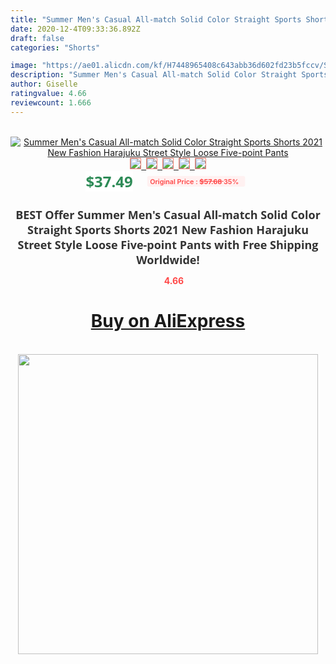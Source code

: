 ```yaml
---
title: "Summer Men's Casual All-match Solid Color Straight Sports Shorts 2021 New Fashion Harajuku Street Style Loose Five-point Pants"
date: 2020-12-4T09:33:36.892Z
draft: false
categories: "Shorts"

image: "https://ae01.alicdn.com/kf/H7448965408c643abb36d602fd23b5fccv/Summer-Men-s-Casual-All-match-Solid-Color-Straight-Sports-Shorts-2021-New-Fashion-Harajuku-Street.jpg"
description: "Summer Men's Casual All-match Solid Color Straight Sports Shorts 2021 New Fashion Harajuku Street Style Loose Five-point Pants"
author: Giselle
ratingvalue: 4.66
reviewcount: 1.666
---
```

<br>
<div style="text-align: center;">
<a href="https://s.click.aliexpress.com/e/_9wPhnB" target="_blank" rel="nofollow noopener noreferrer"><img alt="Summer Men's Casual All-match Solid Color Straight Sports Shorts 2021 New Fashion Harajuku Street Style Loose Five-point Pants" class="magnifier-image" src="https://ae01.alicdn.com/kf/H7448965408c643abb36d602fd23b5fccv/Summer-Men-s-Casual-All-match-Solid-Color-Straight-Sports-Shorts-2021-New-Fashion-Harajuku-Street.jpg_640x640.jpg">
<br>
<img style="border:1px solid salmon" src="https://ae01.alicdn.com/kf/H7448965408c643abb36d602fd23b5fccv/Summer-Men-s-Casual-All-match-Solid-Color-Straight-Sports-Shorts-2021-New-Fashion-Harajuku-Street.jpg_120x120.jpg">&nbsp;&nbsp;<img style="border:1px solid salmon" src="https://ae01.alicdn.com/kf/Hc1fb4c04fd0e4956b14c08eb40f96c450/Summer-Men-s-Casual-All-match-Solid-Color-Straight-Sports-Shorts-2021-New-Fashion-Harajuku-Street.jpg_120x120.jpg">&nbsp;&nbsp;<img style="border:1px solid salmon" src="https://ae01.alicdn.com/kf/H62907412c27f4c6f89e7b8cf2af82714O/Summer-Men-s-Casual-All-match-Solid-Color-Straight-Sports-Shorts-2021-New-Fashion-Harajuku-Street.jpg_120x120.jpg">&nbsp;&nbsp;<img style="border:1px solid salmon" src="https://ae01.alicdn.com/kf/He06ed1d019794728b1b42718add884dcz/Summer-Men-s-Casual-All-match-Solid-Color-Straight-Sports-Shorts-2021-New-Fashion-Harajuku-Street.jpg_120x120.jpg">&nbsp;&nbsp;<img style="border:1px solid salmon" src="https://ae01.alicdn.com/kf/H002018bf3e6844a7900171c8b8bc6ce2v/Summer-Men-s-Casual-All-match-Solid-Color-Straight-Sports-Shorts-2021-New-Fashion-Harajuku-Street.jpg_120x120.jpg"></a></div><br0>
<div style="text-align: center;"><span style="background-color: white; border: 0px; box-sizing: border-box; color: seagreen; display: inline-block; font-family: &quot;open sans&quot; , &quot;arial&quot; , &quot;helvetica&quot; , sans-serif , &quot;heiti&quot;; font-size: 24px; font-stretch: inherit; font-weight: 700; line-height: inherit; margin: 0px 10px 0px 0px; padding: 0px; vertical-align: middle;">$37.49 </span>
<span style="background: rgb(255 , 241 , 241); border-radius: 3px; border: 0px; box-sizing: border-box; color: #ff4747; display: inline-block; font-family: inherit; font-size: 12px; font-stretch: inherit; font-style: inherit; font-variant: inherit; font-weight: 600; line-height: inherit; margin: 0px; padding: 2px 5px; transform: scale(0.9); vertical-align: middle;">Original Price : <b style="text-decoration: line-through;">$57.68 </b> 35%&nbsp;&nbsp;</span></div>
<h1 style="color: #333333; display: inline-block; font-family: &quot;open sans&quot; , &quot;arial&quot; , &quot;helvetica&quot; , sans-serif , &quot;heiti&quot;; font-size: 18px; font-stretch: inherit; font-weight: 700; text-align: center;">BEST Offer Summer Men's Casual All-match Solid Color Straight Sports Shorts 2021 New Fashion Harajuku Street Style Loose Five-point Pants with Free Shipping Worldwide!</h1>
<div style="color: #ff4747; text-align: center;">
<img src="https://4.bp.blogspot.com/-M0ZcTcb-5uY/XleCXlxnR4I/AAAAAAAAAEc/OrjgMkXV1oMQFaCRZj5HQwOCBcu3w1FegCPcBGAYYCw/s1600/star.png" style="height: 15px;">&nbsp;<b>4.66</b></div>
<div class="button_cont" align="center"><a class="buynow_a" href="https://s.click.aliexpress.com/e/_9wPhnB" target="_blank" rel="nofollow noopener noreferrer"><H1>Buy on AliExpress</H1></a></div><br>
<div class="separator" style="clear: both; text-align: center;">
<img src="https://lh3.googleusercontent.com/-pTy5HemUv9M/XlePHvY0dAI/AAAAAAAAAE4/0nX5iRUoIWY8eMW9Dpxeirr157OZliDIgCLcBGAsYHQ/s1600/badge.gif" width="480">
</div>
